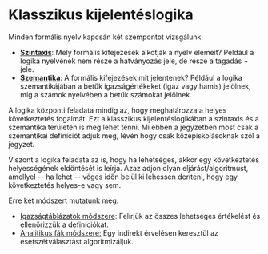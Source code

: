 # Klasszikus kijelentéslogika

Minden formális nyelv kapcsán két szempontot vizsgálunk: 
- [**Szintaxis**](kijelenteslogika/szintaxis/): Mely formális kifejezések alkotják a nyelv elemeit? 
    Például a logika nyelvének nem része a hatványozás jele, de része a tagadás $\lnot$ jele.
- [**Szemantika**](kijelenteslogika/szemantika/): A formális kifejezések mit jelentenek? Például a logika szemantikájában a betűk igazságértékeket (igaz vagy hamis) jelölnek, míg a számok nyelvében a betűk számokat jelölnek. 

A logika központi feladata mindig az, hogy meghatározza a helyes következtetés fogalmát. Ezt a klasszikus kijelentéslogikában a szintaxis és a szemantika területén is meg lehet tenni. Mi ebben a jegyzetben most csak a szemantikai definíciót adjuk meg, lévén hogy csak középiskolásoknak szól a jegyzet. 

Viszont a logika feladata az is, hogy ha lehetséges, akkor egy következtetés helyességének eldöntését is leírja. Azaz adjon olyan eljárást/algoritmust, amellyel -- ha lehet -- véges időn belül ki lehessen deríteni, hogy egy következtetés helyes-e vagy sem.

Erre két módszert mutatunk meg: 
- [Igazságtáblázatok módszere](kijelenteslogika/igazsatablazatok/): Felírjük az összes lehetséges értékelést és ellenőrizzük a definíciókat.
- [Analitikus fák módszere:](kijelenteslogika/analitikus_fak/) Egy indirekt érvelésen keresztül az esetszétválasztást algoritmizáljuk.

